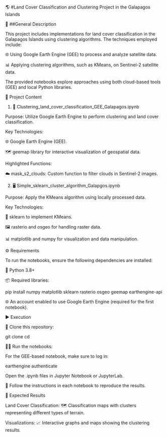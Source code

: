 🌎 #Land Cover Classification and Clustering Project in the Galapagos Islands

📝 ##General Description

This project includes implementations for land cover classification in the Galapagos Islands using clustering algorithms. The techniques employed include:

🌐 Using Google Earth Engine (GEE) to process and analyze satellite data.

📊 Applying clustering algorithms, such as KMeans, on Sentinel-2 satellite data.

The provided notebooks explore approaches using both cloud-based tools (GEE) and local Python libraries.

📁 Project Content

1. 📜 Clustering_land_cover_classification_GEE_Galapagos.ipynb

Purpose: Utilize Google Earth Engine to perform clustering and land cover classification.

Key Technologies:

🌐 Google Earth Engine (GEE).

🗺️ geemap library for interactive visualization of geospatial data.

Highlighted Functions:

☁️ mask_s2_clouds: Custom function to filter clouds in Sentinel-2 images.

2. 🖥️ Simple_sklearn_cluster_algorithm_Galapgos.ipynb

Purpose: Apply the KMeans algorithm using locally processed data.

Key Technologies:

🤖 sklearn to implement KMeans.

🖼️ rasterio and osgeo for handling raster data.

📊 matplotlib and numpy for visualization and data manipulation.

⚙️ Requirements

To run the notebooks, ensure the following dependencies are installed:

🐍 Python 3.8+

📦 Required libraries:

pip install numpy matplotlib sklearn rasterio osgeo geemap earthengine-api

🌐 An account enabled to use Google Earth Engine (required for the first notebook).

▶️ Execution

🔄 Clone this repository:

git clone <repository-URL>
cd <repository-name>

🏃‍♂️ Run the notebooks:

For the GEE-based notebook, make sure to log in:

earthengine authenticate

Open the .ipynb files in Jupyter Notebook or JupyterLab.

🚀 Follow the instructions in each notebook to reproduce the results.

🎯 Expected Results

Land Cover Classification: 🗺️ Classification maps with clusters representing different types of terrain.

Visualizations: 📈 Interactive graphs and maps showing the clustering results.

